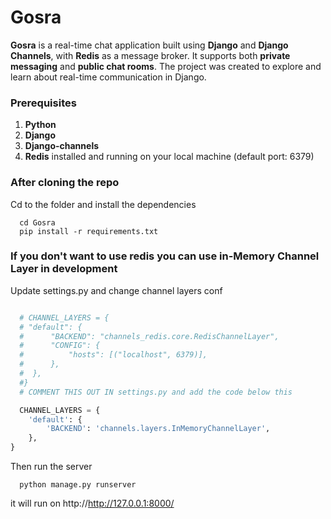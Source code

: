 # Gosra

**Gosra** is a real-time chat application built using **Django** and **Django Channels**, with **Redis** as a message broker. It supports both **private messaging** and **public chat rooms**. The project was created to explore and learn about real-time communication in Django.

### Prerequisites
1. **Python**
2. **Django**
3. **Django-channels**
4. **Redis** installed and running on your local machine (default port: 6379)

### After cloning the repo

Cd to the folder and install the dependencies 
```
  cd Gosra
  pip install -r requirements.txt
```

### If you don't want to use redis you can use in-Memory Channel Layer in development
Update settings.py and change channel layers conf
```python

  # CHANNEL_LAYERS = {
  # "default": {
  #      "BACKEND": "channels_redis.core.RedisChannelLayer",
  #      "CONFIG": {
  #          "hosts": [("localhost", 6379)],
  #      },
  #  },
  #}
  # COMMENT THIS OUT IN settings.py and add the code below this 

  CHANNEL_LAYERS = {
    'default': {
        'BACKEND': 'channels.layers.InMemoryChannelLayer',
    },
}

```

Then run the server
```
  python manage.py runserver
```
it will run on http://http://127.0.0.1:8000/
